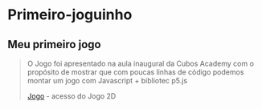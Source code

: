 # Primeiro-joguinho
## Meu primeiro jogo

> O Jogo foi apresentado na aula inaugural da Cubos Academy
> com o propósito de mostrar que com poucas linhas de código
> podemos montar um jogo com Javascript + bibliotec p5.js
>
> [Jogo](https://daian4.github.io/Primeiro-joguinho/) - acesso do Jogo 2D